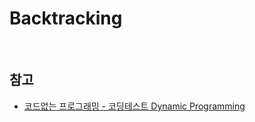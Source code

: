 # Backtracking



<br>

## 참고 

- [코드없는 프로그래밍 - 코딩테스트 Dynamic Programming](https://www.youtube.com/playlist?list=PLDV-cCQnUlIa0owhTLK-VT994Qh6XTy4v) 